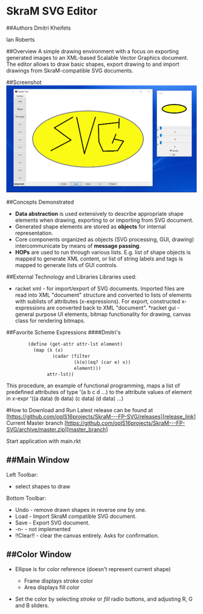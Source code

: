 # SkraM SVG Editor

##Authors
Dmitri Kheifets

Ian Roberts

##Overview
A simple drawing environment with a focus on exporting generated images to an XML-based Scalable Vector Graphics document. The editor allows to draw basic shapes, export drawing to and import drawings from SkraM-compatible SVG documents.

##Screenshot
![screenshot][skram.png]

##Concepts Demonstrated

* **Data abstraction** is used extensively to describe appropriate shape elements when drawing, exporting to or importing from SVG document.
* Generated shape elements are stored as **objects** for internal representation.
* Core components organized as objects (SVG processing, GUI, drawing) intercommunicate by means of **message passing**.
* **HOPs** are used to run through various lists. E.g. list of shape objects is mapped to generate XML content, or list of string labels and tags is mapped to generate lists of GUI controls.


##External Technology and Libraries
Libraries used:
* racket xml - for import/export of SVG documents. Imported files are read into XML "document" structure and converted to lists of elements with sublists of attributes (x-expressions). For export, constructed x-expressions are converted back to XML "document".
*racket gui - general purpose UI elements, bitmap functionality for drawing, canvas class for rendering bitmaps.

##Favorite Scheme Expressions
####Dmitri's
```racket
        (define (get-attr attr-lst element)
          (map (λ (x)
                 (cadar (filter
                         (λ(e)(eq? (car e) x))
                         element)))
               attr-lst))
```
This procedure, an example of functional programming, maps a list of predefined attributes of type '(a b c d ...) to the attribute values of element in x-expr '((a data) (b data) (c data) (d data) ...)




#How to Download and Run
Latest release can be found at [https://github.com/oplS16projects/SkraM---FP-SVG/releases][release_link]
Current Master branch [https://github.com/oplS16projects/SkraM---FP-SVG/archive/master.zip][master_branch]

Start application with main.rkt

##Main Window
-
Left Toolbar:
* select shapes to draw

Bottom Toolbar:
* Undo - remove drawn shapes in reverse one by one.
* Load - Import SkraM compatible SVG document.
* Save - Export SVG document.
* -n-  - not implemented
* !!Clear!! - clear the canvas entirely. Asks for confirmation.

##Color Window
-
* Ellipse is for color reference
  (doesn't represent current shape)
	* Frame displays stroke color
	* Area displays fill color

* Set the color by selecting *stroke* or *fill* radio buttons,
	and adjusting R, G and B sliders.

<!-- Links -->

[skram.png]: ./Screenshot/SkraM.png
[release_link]: https://github.com/oplS16projects/SkraM---FP-SVG/releases
[master_branch]: https://github.com/oplS16projects/SkraM---FP-SVG/archive/master.zip
